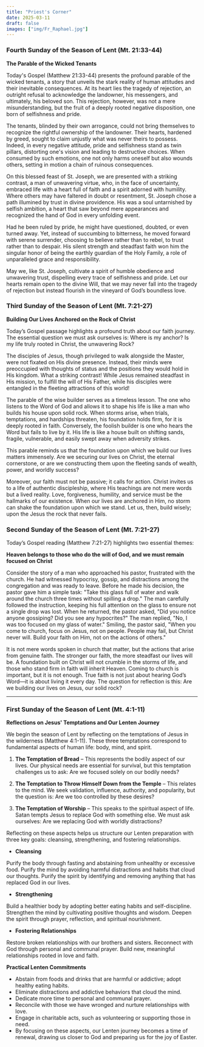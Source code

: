 ```yaml
---
title: "Priest's Corner"
date: 2025-03-11
draft: false
images: ["img/Fr_Raphael.jpg"]
---
```


### Fourth Sunday of the Season of Lent (Mt. 21:33-44)

**The Parable of the Wicked Tenants**

Today's Gospel (Matthew 21:33-44) presents the profound parable of the wicked tenants, a story that unveils the stark reality of human attitudes and their inevitable consequences. At its heart lies the tragedy of rejection, an outright refusal to acknowledge the landowner, his messengers, and ultimately, his beloved son. This rejection, however, was not a mere misunderstanding, but the fruit of a deeply rooted negative disposition, one born of selfishness and pride.

The tenants, blinded by their own arrogance, could not bring themselves to recognize the rightful ownership of the landowner. Their hearts, hardened by greed, sought to claim unjustly what was never theirs to possess. Indeed, in every negative attitude, pride and selfishness stand as twin pillars, distorting one's vision and leading to destructive choices. When consumed by such emotions, one not only harms oneself but also wounds others, setting in motion a chain of ruinous consequences.

On this blessed feast of St. Joseph, we are presented with a striking contrast, a man of unwavering virtue, who, in the face of uncertainty, embraced life with a heart full of faith and a spirit adorned with humility. Where others may have faltered in doubt or resentment, St. Joseph chose a path illumined by trust in divine providence. His was a soul untarnished by selfish ambition, a heart that saw beyond mere appearances and recognized the hand of God in every unfolding event.

Had he been ruled by pride, he might have questioned, doubted, or even turned away. Yet, instead of succumbing to bitterness, he moved forward with serene surrender, choosing to believe rather than to rebel, to trust rather than to despair. His silent strength and steadfast faith won him the singular honor of being the earthly guardian of the Holy Family, a role of unparalleled grace and responsibility.

May we, like St. Joseph, cultivate a spirit of humble obedience and unwavering trust, dispelling every trace of selfishness and pride. Let our hearts remain open to the divine Will, that we may never fall into the tragedy of rejection but instead flourish in the vineyard of God’s boundless love.

### Third Sunday of the Season of Lent (Mt. 7:21-27)

**Building Our Lives Anchored on the Rock of Christ**

Today’s Gospel passage highlights a profound truth about our faith journey. The essential question we must ask ourselves is: Where is my anchor? Is my life truly rooted in Christ, the unwavering Rock?

The disciples of Jesus, though privileged to walk alongside the Master, were not fixated on His divine presence. Instead, their minds were preoccupied with thoughts of status and the positions they would hold in His kingdom. What a striking contrast! While Jesus remained steadfast in His mission, to fulfill the will of His Father, while his disciples were entangled in the fleeting attractions of this world!

The parable of the wise builder serves as a timeless lesson. The one who listens to the Word of God and allows it to shape his life is like a man who builds his house upon solid rock. When storms arise, when trials, temptations, and hardships threaten, his foundation holds firm, for it is deeply rooted in faith. Conversely, the foolish builder is one who hears the Word but fails to live by it. His life is like a house built on shifting sands, fragile, vulnerable, and easily swept away when adversity strikes.

This parable reminds us that the foundation upon which we build our lives matters immensely. Are we securing our lives on Christ, the eternal cornerstone, or are we constructing them upon the fleeting sands of wealth, power, and worldly success?

Moreover, our faith must not be passive; it calls for action. Christ invites us to a life of authentic discipleship, where His teachings are not mere words but a lived reality. Love, forgiveness, humility, and service must be the hallmarks of our existence. When our lives are anchored in Him, no storm can shake the foundation upon which we stand. Let us, then, build wisely; upon the Jesus the rock that never fails.

### Second Sunday of the Season of Lent (Mt. 7:21-27)

Today’s Gospel reading (Matthew 7:21-27) highlights two essential themes: 

**Heaven belongs to those who do the will of God, and we must remain focused on Christ**

Consider the story of a man who approached his pastor, frustrated with the church. He had witnessed hypocrisy, gossip, and distractions among the congregation and was ready to leave. Before he made his decision, the pastor gave him a simple task: "Take this glass full of water and walk around the church three times without spilling a drop." The man carefully followed the instruction, keeping his full attention on the glass to ensure not a single drop was lost. When he returned, the pastor asked, "Did you notice anyone gossiping? Did you see any hypocrites?" The man replied, "No, I was too focused on my glass of water." Smiling, the pastor said, "When you come to church, focus on Jesus, not on people. People may fail, but Christ never will. Build your faith on Him, not on the actions of others."

It is not mere words spoken in church that matter, but the actions that arise from genuine faith. The stronger our faith, the more steadfast our lives will be. A foundation built on Christ will not crumble in the storms of life, and those who stand firm in faith will inherit Heaven. Coming to church is important, but it is not enough. True faith is not just about hearing God’s Word—it is about living it every day. The question for reflection is this: Are we building our lives on Jesus, our solid rock?

<hr>

### First Sunday of the Season of Lent (Mt. 4:1-11)

**Reflections on Jesus' Temptations and Our Lenten Journey**

We begin the season of Lent by reflecting on the temptations of Jesus in the wilderness (Matthew 4:1-11). These three temptations correspond to fundamental aspects of human life: body, mind, and spirit.

1. **The Temptation of Bread** – This represents the bodily aspect of our lives. Our physical needs are essential for survival, but this temptation challenges us to ask: Are we focused solely on our bodily needs?

2. **The Temptation to Throw Himself Down from the Temple** – This relates to the mind. We seek validation, influence, authority, and popularity, but the question is: Are we too controlled by these desires?

3. **The Temptation of Worship** – This speaks to the spiritual aspect of life. Satan tempts Jesus to replace God with something else. We must ask ourselves: Are we replacing God with worldly distractions?

Reflecting on these aspects helps us structure our Lenten preparation with three key goals: cleansing, strengthening, and fostering relationships.

- **Cleansing**

Purify the body through fasting and abstaining from unhealthy or excessive food.
Purify the mind by avoiding harmful distractions and habits that cloud our thoughts.
Purify the spirit by identifying and removing anything that has replaced God in our lives.

- **Strengthening**

Build a healthier body by adopting better eating habits and self-discipline.
Strengthen the mind by cultivating positive thoughts and wisdom.
Deepen the spirit through prayer, reflection, and spiritual nourishment.

- **Fostering Relationships**

Restore broken relationships with our brothers and sisters.
Reconnect with God through personal and communal prayer.
Build new, meaningful relationships rooted in love and faith.

**Practical Lenten Commitments**
- Abstain from foods and drinks that are harmful or addictive; adopt healthy eating habits.
- Eliminate distractions and addictive behaviors that cloud the mind.
- Dedicate more time to personal and communal prayer.
- Reconcile with those we have wronged and nurture relationships with love.
- Engage in charitable acts, such as volunteering or supporting those in need.
- By focusing on these aspects, our Lenten journey becomes a time of renewal, drawing us closer to God and preparing us for the joy of Easter.